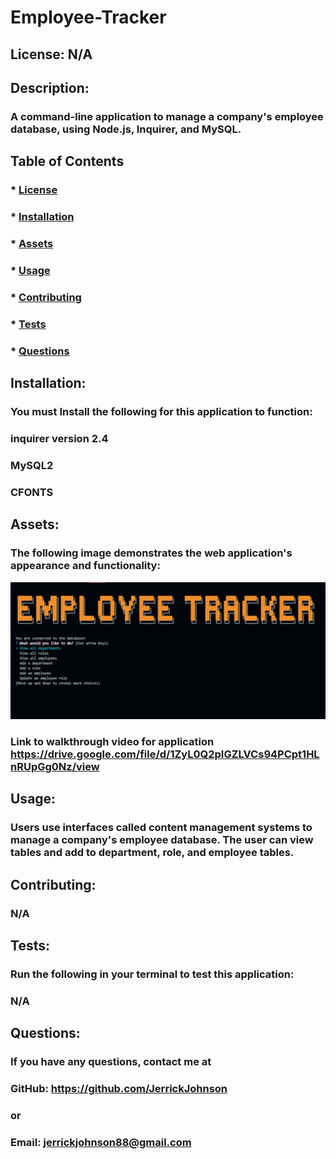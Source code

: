 # Employee-Tracker 

  ## License: N/A
  

  ## Description:
  ### A command-line application to manage a company's employee database, using Node.js, Inquirer, and MySQL. 

  ## Table of Contents
  ### * [License](#license)
  ### * [Installation](#installation)
  ### * [Assets](#assets)
  ### * [Usage](#usage)
  ### * [Contributing](#contributing)
  ### * [Tests](#tests)
  ### * [Questions](#questions)

  ## Installation:
  ### You must Install the following for this application to function:
  ### inquirer version 2.4
  ### MySQL2
  ### CFONTS

  ## Assets:
  
  
  ### The following image demonstrates the web application's appearance and functionality:


 ![Screenshot Employee Tracker](./assets/images/EmployeeTrackerScreen.PNG)
  ### Link to walkthrough video for application https://drive.google.com/file/d/1ZyL0Q2pIGZLVCs94PCpt1HLnRUpGg0Nz/view      

  ## Usage:
  ### Users use interfaces called content management systems to manage a company's employee database. The user can view tables and add to department, role, and employee tables.

  ## Contributing:
  ### N/A

  ## Tests:
  ### Run the following in your terminal to test this application:
  ### N/A

  ## Questions:
  ### If you have any questions, contact me at
  ### GitHub: https://github.com/JerrickJohnson
  ### or
  ### Email: jerrickjohnson88@gmail.com